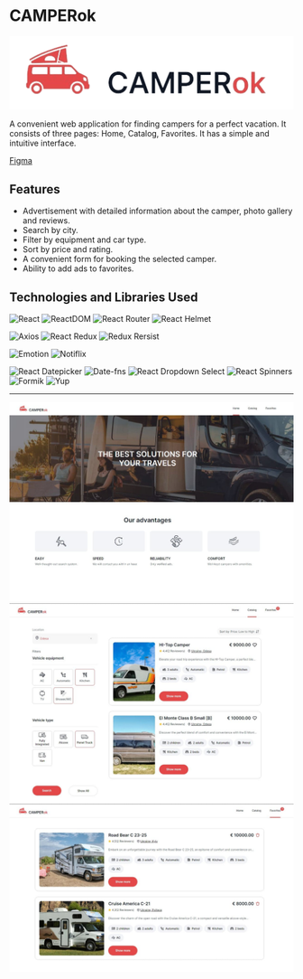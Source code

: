 
# CAMPERok  

![logo](./public/readMeImg///logo.png)

A convenient web application for finding campers for a perfect vacation. 
It consists of three pages: Home, Catalog, Favorites. It has a simple and intuitive interface.

[Figma](https://www.figma.com/design/fnMWH0eBB7NnoqdAiiKWsQ/Test?node-id=0-1&t=Z3FM04tPACbF9l6D-0)

## Features

+ Advertisement with detailed information about the camper, photo gallery and reviews.
+ Search by city.
+ Filter by equipment and car type.
+ Sort by price and rating.
+ A convenient form for booking the selected camper.
+ Ability to add ads to favorites.

## Technologies and Libraries Used

![React](https://img.shields.io/badge/React-61dafb)
![ReactDOM](https://img.shields.io/badge/ReactDOM-61dafb)
![React Router](https://img.shields.io/badge/React%20Router-red)
![React Helmet](https://img.shields.io/badge/React%20Helmet-yellow)

![Axios](https://img.shields.io/badge/Axios-671ddf)
![React Redux](https://img.shields.io/badge/React%20Redux-5e3b96)
![Redux Rersist](https://img.shields.io/badge/Redux%20Persist-ba8fff)

![Emotion](https://img.shields.io/badge/Emotion-D26AC2)
![Notiflix](https://img.shields.io/badge/Notiflix-32c682)

![React Datepicker](https://img.shields.io/badge/React%20Datepicker-216ba5)
![Date-fns](https://img.shields.io/badge/Date--fns-8c1b54)
![React Dropdown Select](https://img.shields.io/badge/React--Dropdown--Select-0074D9)
![React Spinners ](https://img.shields.io/badge/React%20Spinners-25c2a0)
![Formik](https://img.shields.io/badge/Formik-4C9AFF)
![Yup](https://img.shields.io/badge/Yup-black)

___

![Home Page](./public/readMeImg//Home.jpg)
![Catalog Page](./public/readMeImg//Catalog.jpg)
![Favorites Page](./public/readMeImg//Favorites.jpg)